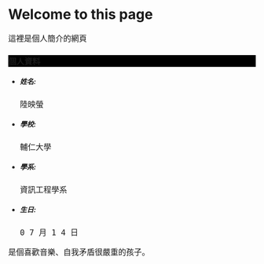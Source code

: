 <style>
.infor{
background-color:#000000
}
h2 {
    font-family: Lobster, Monospace;
  }

p {
    font-size: 16px;
    font-family: Monospace;
  }
</style>
<body>
<h1>Welcome to this page</h1>
<p>這裡是個人簡介的網頁</p>
<h3 class="infor">個人資料</h3>
<ul>
<li><h5>姓名:</h5><p>陸映螢</p></li>
<li><h5>學校:</h5><p>輔仁大學</p></li>
<li><h5>學系:</h5><p>資訊工程學系</p></li>
<li><h5>生日:</h5><p> 0 7 月 1 4 日</p></li>
</ul>
<p>是個喜歡音樂、自我矛盾很嚴重的孩子。</p>
</body>


